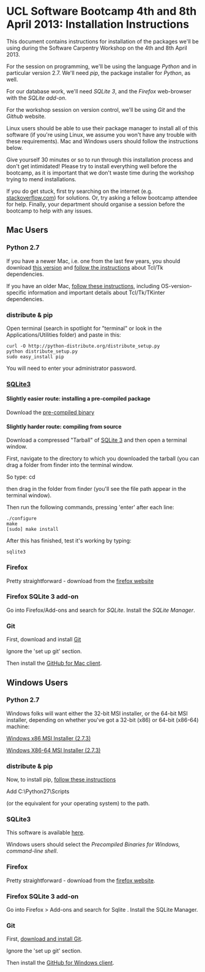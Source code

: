 # UCL Software Bootcamp 4th and 8th April 2013: Installation Instructions #

This document contains instructions for installation of the packages
we'll be using during the Software Carpentry Workshop on the 4th and 8th April 2013.

For the session on programming,
we'll be using the language *Python* and in particular version 2.7.
We'll need *pip*, the package installer for *Python*, as well.

For our database work, we'll need *SQLite 3*,
and the *Firefox* web-browser with the *SQLite add-on*.

For the workshop session on version control, 
we'll be using *Git* and the *Github* website.

Linux users should be able to use their package manager to install all of this software
(if you're using Linux, we assume you won't have any trouble with these requirements).
Mac and Windows users should follow the instructions below.

Give yourself 30 minutes or so to run through this installation process and don't get intimidated!
Please try to install everything well before the bootcamp,
as it is important that we don't waste time during the workshop trying to mend installations.

If you do get stuck, first try searching on the internet (e.g. [stackoverflow.com](http://stackoverflow.com)) for solutions.
Or, try asking a fellow bootcamp attendee for help.
Finally, your department should organise a session before the bootcamp to help with any issues.

## Mac Users ##

### Python 2.7 ###

If you have a newer Mac, i.e. one from the last few years, 
you should download 
[this version](http://www.python.org/ftp/python/2.7.3/python-2.7.3-macosx10.6.dmg) 
and [follow the instructions](http://www.python.org/download/mac/tcltk/) about Tcl/Tk dependencies.

If you have an older Mac, [follow these instructions](http://www.python.org/getit/releases/2.7.3/ "Python download"),
including OS-version-specific information and important details about Tcl/Tk/TKinter dependencies.

### distribute \& pip ###

Open terminal (search in spotlight for "terminal" or look in the Applications/Utilities folder) and paste in this:
	
	curl -O http://python-distribute.org/distribute_setup.py
	python distribute_setup.py
	sudo easy_install pip

You will need to enter your administrator password.

### [SQLite3](http://www.sqlite.org/download.html) ###

#### Slightly easier route: installing a pre-compiled package ####


Download the [pre-compiled binary](http://www.sqlite.org/sqlite-shell-osx-x86-3071502.zip)

#### Slightly harder route: compiling from source ####


Download a compressed "Tarball" of [SQLite 3](http://www.sqlite.org/sqlite-autoconf-3071502.tar.gz) and then open a terminal window.

First, navigate to the directory to which you downloaded the tarball (you can drag a folder from finder into the terminal window.

So type:
	cd <space>

then drag in the folder from finder (you'll see the file path appear in the terminal window).

Then run the following commands, pressing 'enter' after each line:

	./configure
	make
	[sudo] make install

After this has finished, test it's working by typing:

	sqlite3

### Firefox ###

Pretty straightforward - download from the [firefox website](http://firefox.com/)

### Firefox SQLite 3 add-on ###

Go into Firefox/Add-ons and search for *SQLite*. Install the *SQLite Manager*.

### Git ###

First, download and install [Git](https://help.github.com/articles/set-up-git)

Ignore the 'set up git' section.

Then install the [GitHub for Mac client](http://mac.github.com).

## Windows Users ##

### Python 2.7 ###

Windows folks will want either the 32-bit MSI installer,
or the 64-bit MSI installer,
depending on whether you've got a 32-bit (x86) or 64-bit (x86-64) machine:

[Windows x86 MSI Installer (2.7.3)](http://www.python.org/ftp/python/2.7.3/python-2.7.3.msi)

[Windows X86-64 MSI Installer (2.7.3)](http://www.python.org/ftp/python/2.7.3/python-2.7.3.amd64.msi)

### distribute \& pip ###

Now, to install pip, [follow these instructions](http://www.pip-installer.org/en/latest/installing.html#using-get-pip)

Add
	C:\\Python27\\Scripts

(or the equivalent for your operating system) to the path.

### SQLite3 ###

This software is available [here](http://www.sqlite.org/download.html).

Windows users should select the *Precompiled Binaries for Windows, command-line shell*.

### Firefox ###

Pretty straightforward - download from the [firefox website](http://firefox.com/).

### Firefox SQLite 3 add-on ###

Go into Firefox > Add-ons and search for Sqlite . Install the SQLite Manager.

### Git ###

First, [download and install Git](https://help.github.com/articles/set-up-git).

Ignore the 'set up git' section.

Then install the [GitHub for Windows client](http://windows.github.com/).
